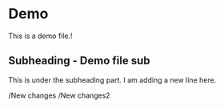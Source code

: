 # Demo

This is a demo file.!

## Subheading - Demo file sub

This is under the subheading part.
I am adding a new line here.


/New changes
/New changes2
